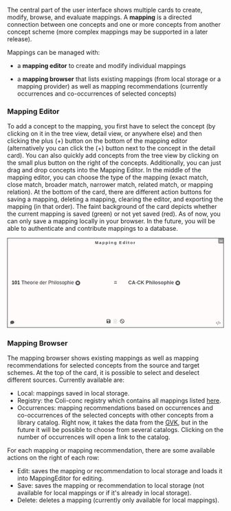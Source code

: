 The central part of the user interface shows multiple cards to create, modify, browse, and evaluate mappings. A **mapping** is a directed connection between one concepts and one or more concepts from another concept scheme (more complex mappings may be supported in a later release).

Mappings can be managed with:

* a **mapping editor** to create and modify individual mappings

* a **mapping browser** that lists existing mappings (from local storage or a mapping provider) as well as mapping recommendations (currently occurrences and co-occurrences of selected concepts)

### Mapping Editor

To add a concept to the mapping, you first have to select the concept (by clicking on it in the tree view, detail view, or anywhere else) and then clicking the plus (+) button on the bottom of the mapping editor (alternatively you can click the (+) button next to the concept in the detail card). You can also quickly add concepts from the tree view by clicking on the small plus button on the right of the concepts. Additionally, you can just drag and drop concepts into the Mapping Editor. In the middle of the mapping editor, you can choose the type of the mapping (exact match, close match, broader match, narrower match, related match, or mapping relation). At the bottom of the card, there are different action buttons for saving a mapping, deleting a mapping, clearing the editor, and exporting the mapping (in that order). The faint background of the card depicts whether the current mapping is saved (green) or not yet saved (red). As of now, you can only save a mapping locally in your browser. In the future, you will be able to authenticate and contribute mappings to a database.

![](img/cocoda-mappingeditor-en.png)

### Mapping Browser

The mapping browser shows existing mappings as well as mapping recommendations for selected concepts from the source and target schemes. At the top of the card, it is possible to select and deselect different sources. Currently available are:

- Local: mappings saved in local storage.
- Registry: the Coli-conc registry which contains all mappings listed [here](http://coli-conc.gbv.de/concordances/).
- Occurrences: mapping recommendations based on occurrences and co-occurrences of the selected concepts with other concepts from a library catalog. Right now, it takes the data from the [GVK](https://gso.gbv.de/), but in the future it will be possible to choose from several catalogs. Clicking on the number of occurrences will open a link to the catalog.

<!--By default, it will show mappings to/from all schemes no matter which scheme is selected on the other side, but you can restrict this by changing the option in the bottom right from "Show All Mappings" to "Show Only Mappings to Selected Scheme". -->

For each mapping or mapping recommendation, there are some available actions on the right of each row:
- Edit: saves the mapping or recommendation to local storage and loads it into MappingEditor for editing.
- Save: saves the mapping or recommendation to local storage (not available for local mappings or if it's already in local storage).
- Delete: deletes a mapping (currently only available for local mappings).
